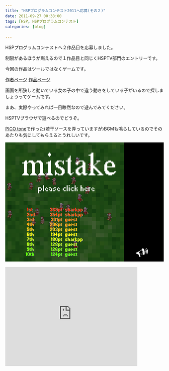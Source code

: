 ```yaml
---
title: "HSPプログラムコンテスト2011へ応募(その２)"
date: 2011-09-27 00:38:00
tags: [HSP, HSPプログラムコンテスト]
categories: [blog]

---
```


HSPプログラムコンテストへ２作品目を応募しました。

制限があるほうが燃えるので１作品目と同じくHSPTV部門のエントリーです。

今回の作品はツールではなくゲームです。

[作者ページ][1] [作品ページ][2]

 [1]: http://hsp.tv/contest2011/entry.php?id=27&mode=author
 [2]: http://hsp.tv/contest2011/entry.php?id=144

画面を所狭しと動いている女の子の中で違う動きをしている子がいるので探しましょうってゲームです。

まあ、実際やってみれば一目瞭然なので遊んでみてください。

HSPTVブラウザで遊べるのでどうぞ。

[PICO tone][3]で作った(若干ソースを弄っていますが)BGMも鳴らしているのでそのあたりも気にしてもらえるとうれしいです。

 [3]: http://hsp.tv/contest2011/entry.php?id=91

![mistake][4]

 [4]: /images/2011_0927_mistake_thumb.png

<iframe width="420" height="315" src="http://www.youtube.com/embed/RnqoMVlHBxU" frameborder="0" allowfullscreen="allowfullscreen" />